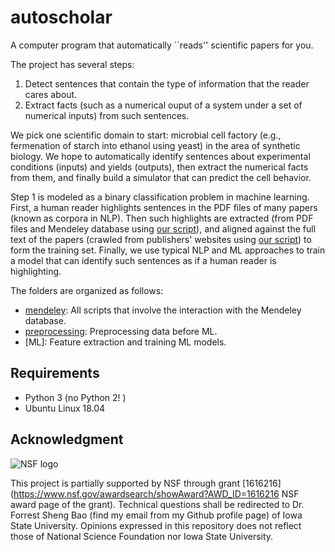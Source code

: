 # autoscholar
A computer program that automatically ``reads'' scientific papers for you. 

The project has several steps:
1. Detect sentences that contain the type of information that the reader cares about. 
2. Extract facts (such as a numerical ouput of a system under a set of numerical inputs) from such sentences.

We pick one scientific domain to start: microbial cell factory (e.g., fermenation of starch into ethanol using yeast) in the area of synthetic biology. We hope to automatically identify sentences about experimental conditions (inputs) and yields (outputs), then extract the numerical facts from them, and finally build a simulator that can predict the cell behavior. 

Step 1 is modeled as a binary classification problem in machine learning. First, a human reader highlights sentences in the PDF files of many papers (known as corpora in NLP). Then such highlights are extracted (from PDF files and Mendeley database using [our script](mendeley/highlight_extract)), and aligned against the full text of the papers (crawled from publishers' websites using [our script](mendeley/paper_html_download)) to form the training set. Finally, we use typical NLP and ML approaches to train a model that can identify such sentences as if a human reader is highlighting. 

The folders are organized as follows: 
* [mendeley](mendeley): All scripts that involve the interaction with the Mendeley database. 
* [preprocessing](preprocessing): Preprocessing data before ML. 
* [ML]: Feature extraction and training ML models. 

## Requirements
* Python 3 (no Python 2! )
* Ubuntu Linux 18.04

## Acknowledgment 

![NSF logo](https://www.nsf.gov/images/logos/nsf1.jpg "NSF logo")

This project is partially supported by NSF through grant [1616216](https://www.nsf.gov/awardsearch/showAward?AWD_ID=1616216 NSF award page of the grant). Technical questions shall be redirected to Dr. Forrest Sheng Bao (find my email from my Github profile page) of Iowa State University. Opinions expressed in this repository does not reflect those of National Science Foundation nor Iowa State University. 
